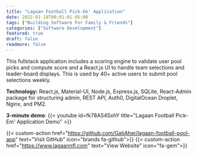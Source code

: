 ```yaml
---
title: "Lagaan Football Pick-Em' Application"
date: 2022-01-18T00:01:01-05:00
tags: ["Building Software For Family & Friends"]
categories: ["Software Development"]
featured: true
draft: false
readmore: false
---
```


This fullstack application includes a scoring engine to validate user pool picks and compute score and a React.js UI to handle team selections and leader-board displays. This is used by 40+ active users to submit pool selections weekly.

**Technology:** React.js, Material-UI, Node.js, Express.js, SQLite, React-Admin package for structuring admin, REST API, Auth0, DigitalOcean Droplet, Nginx, and PM2.

**3-minute demo**:
{{< youtube id=fk78AS4SxhY title="Lagaan Football Pick-Em' Application Demo" >}}

{{< custom-action href="https://github.com/GatiAher/lagaan-football-pool-app" text="Visit GitHub" icon="brands fa-github">}}
{{< custom-action href="https://www.lagaannfl.com" text="View Website" icon="fa-gem">}}

<!--more-->